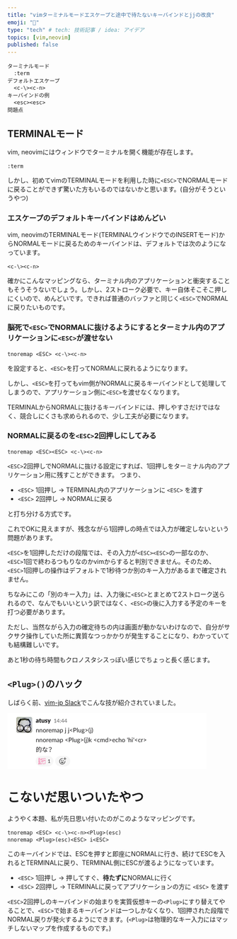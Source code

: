 ```yaml
---
title: "vimターミナルモードエスケープと途中で待たないキーバインドとjjの改良"
emoji: "🤪"
type: "tech" # tech: 技術記事 / idea: アイデア
topics: [vim,neovim]
published: false
---
```


```
ターミナルモード
  :term
デフォルトエスケープ
  <c-\><c-n>
キーバインドの例
  <esc><esc>
問題点
```

## TERMINALモード

vim, neovimにはウィンドウでターミナルを開く機能が存在します。

```
:term
```

しかし、初めてvimのTERMINALモードを利用した時に`<ESC>`でNORMALモードに戻ることができず驚いた方もいるのではないかと思います。(自分がそうというやつ)

### エスケープのデフォルトキーバインドはめんどい

vim, neovimのTERMINALモード(TERMINALウインドウでのINSERTモード)からNORMALモードに戻るためのキーバインドは、デフォルトでは次のようになっています。

```
<c-\><c-n>
```

確かにこんなマッピングなら、ターミナル内のアプリケーションと衝突することもそうそうないでしょう。しかし、2ストローク必要で、キー自体そこそこ押しにくいので、めんどいです。できれば普通のバッファと同じく`<ESC>`でNORMALに戻りたいものです。

### 脳死で`<ESC>`でNORMALに抜けるようにするとターミナル内のアプリケーションに`<ESC>`が渡せない

```
tnoremap <ESC> <c-\><c-n>
```

を設定すると、`<ESC>`を打ってNORMALに戻れるようになります。

しかし、`<ESC>`を打ってもvim側がNORMALに戻るキーバインドとして処理してしまうので、アプリケーション側に`<ESC>`を渡せなくなります。

TERMINALからNORMALに抜けるキーバインドには、押しやすさだけではなく、競合しにくさも求められるので、少し工夫が必要になります。

### NORMALに戻るのを`<ESC>`2回押しにしてみる

```
tnoremap <ESC><ESC> <c-\><c-n>
```

`<ESC>`2回押しでNORMALに抜ける設定にすれば、1回押しをターミナル内のアプリケーション用に残すことができます。
つまり、

- `<ESC>` 1回押し → TERMINAL内のアプリケーションに `<ESC>` を渡す
- `<ESC>` 2回押し → NORMALに戻る

と打ち分ける方式です。

これでOKに見えますが、残念ながら1回押しの時点では入力が確定しないという問題があります。

`<ESC>`を1回押しただけの段階では、その入力が`<ESC><ESC>`の一部なのか、`<ESC>`1回で終わるつもりなのかvimからすると判別できません。そのため、`<ESC>`1回押しの操作はデフォルトで1秒待つか別のキー入力があるまで確定されません。

ちなみにこの「別のキー入力」は、入力後に`<ESC>`とまとめて2ストローク送られるので、なんでもいいという訳ではなく、`<ESC>`の後に入力する予定のキーを打つ必要があります。

ただし、当然ながら入力の確定待ちの内は画面が動かないわけなので、自分がサクサク操作していた所に異質なつっかかりが発生することになり、わかっていても結構難しいです。

あと1秒の待ち時間もクロノスタシスっぽい感じでちょっと長く感じます。

## `<Plug>()`のハック

しばらく前、[vim-jp Slack](https://vim-jp.org/docs/chat.html)でこんな技が紹介されていました。

![](https://github.com/fuzmare/zenn-articles/blob/main/articles/vim-term-escape/plug.png?raw=true)

# こないだ思いついたやつ

ようやく本題、私が先日思い付いたのがこのようなマッピングです。

```
tnoremap <ESC> <c-\><c-n><Plug>(esc)
nnoremap <Plug>(esc)<ESC> i<ESC>
```

このキーバインドでは、ESCを押すと即座にNORMALに行き、続けてESCを入れるとTERMINALに戻り、TERMINAL側にESCが渡るようになっています。

- `<ESC>` 1回押し → 押してすぐ、**待たずに**NORMALに行く
- `<ESC>` 2回押し → TERMINALに戻ってアプリケーションの方に `<ESC>` を渡す

`<ESC>`2回押しのキーバインドの始まりを実質仮想キーの`<Plug>`にすり替えてやることで、`<ESC>`で始まるキーバインドは一つしかなくなり、1回押された段階でNORMAL戻りが発火するようにできます。(`<Plug>`は物理的なキー入力にはマッチしないマップを作成するものです。)

